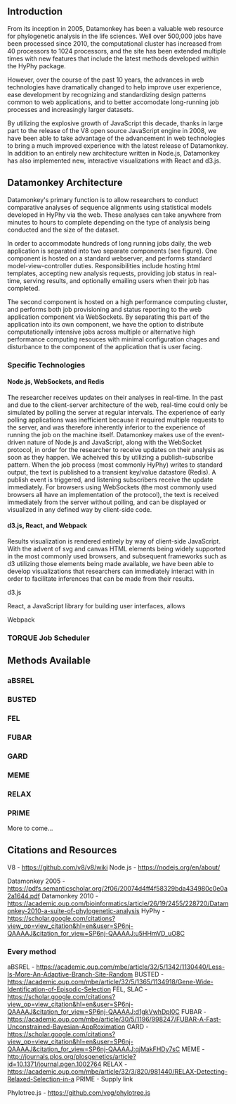 ## Introduction

From its inception in 2005, Datamonkey has been a valuable web resource for
phylogenetic analysis in the life sciences. Well over 500,000 jobs have been
processed since 2010, the computational cluster has increased from 40 processors
to 1024 processors, and the site has been extended multiple times with new
features that include the latest methods developed within the HyPhy package.

However, over the course of the past 10 years, the advances in web
technologies have dramatically changed to help improve user experience, ease
development by recognizing and standardizing design patterns common to web
applications, and to better accomodate long-running job processes and
increasingly larger datasets.

By utilizing the explosive growth of JavaScript this decade, thanks in large
part to the release of the V8 open source JavaScript engine in 2008, we have
been able to take advantage of the advancement in web technologies to bring a
much improved experience with the latest release of Datamonkey. In addition to
an entirely new architecture written in Node.js, Datamonkey has also implemented
new, interactive visualizations with React and d3.js.

## Datamonkey Architecture

Datamonkey's primary function is to allow researchers to conduct comparative
analyses of sequence alignments using statistical models developed in HyPhy via
the web. These analyses can take anywhere from minutes to hours to complete
depending on the type of analysis being conducted and the size of the dataset.

In order to accommodate hundreds of long running jobs daily, the web application
is separated into two separate components (see figure). One component is hosted
on a standard webserver, and performs standard model-view-controller duties.
Responsibilities include hosting html templates, accepting new analysis
requests, providing job status in real-time, serving results, and optionally
emailing users when their job has completed.

The second component is hosted on a high performance computing cluster, and
performs both job provisioning and status reporting to the web application
component via WebSockets. By separating this part of the application into its
own component, we have the option to distribute computationally intensive jobs
across multiple or alternative high performance computing resouces with minimal
configuration chages and disturbance to the component of the application that is
user facing.

### Specific Technologies

#### Node.js, WebSockets, and Redis

The researcher receives updates on their analyses in real-time. In the past and
due to the client-server architecture of the web, real-time could only be
simulated by polling the server at regular intervals. The experience of early
polling applications was inefficient because it required multiple requests to
the server, and was therefore inherently inferior to the experience of running
the job on the machine itself. Datamonkey makes use of the event-driven nature
of Node.js and JavaScript, along with the WebSocket protocol, in order for the
researcher to receive updates on their analysis as soon as they happen.  We
acheived this by utilizing a publish-subscribe pattern.  When the job process
(most commonly HyPhy) writes to standard output, the text is published to a
transient key/value datastore (Redis). A publish event is triggered, and
listening subscribers receive the update immediately.  For browsers using
WebSockets (the most commonly used browsers all have an implementation of the
protocol), the text is received immediately from the server without polling, and
can be displayed or visualized in any defined way by client-side code.

#### d3.js, React, and Webpack

Results visualization is rendered entirely by way of client-side JavaScript.
With the advent of svg and canvas HTML elements being widely supported in the
most commonly used browsers, and subsequent frameworks such as d3 utilizing
those elements being made available, we have been able to develop visualizations
that researchers can immediately interact with in order to facilitate inferences
that can be made from their results.

d3.js 

React, a JavaScript library for building user interfaces, allows

Webpack


### TORQUE Job Scheduler



## Methods Available

### aBSREL

### BUSTED

### FEL

### FUBAR

### GARD

### MEME

### RELAX

### PRIME

More to come...

## Citations and Resources
V8 - https://github.com/v8/v8/wiki
Node.js - https://nodejs.org/en/about/

Datamonkey 2005 - https://pdfs.semanticscholar.org/2f06/20074d4ff4f58329bda434980c0e0a2a1644.pdf
Datamonkey 2010 - https://academic.oup.com/bioinformatics/article/26/19/2455/228720/Datamonkey-2010-a-suite-of-phylogenetic-analysis
HyPhy - https://scholar.google.com/citations?view_op=view_citation&hl=en&user=SP6nj-QAAAAJ&citation_for_view=SP6nj-QAAAAJ:u5HHmVD_uO8C

### Every method 
aBSREL - https://academic.oup.com/mbe/article/32/5/1342/1130440/Less-Is-More-An-Adaptive-Branch-Site-Random
BUSTED - https://academic.oup.com/mbe/article/32/5/1365/1134918/Gene-Wide-Identification-of-Episodic-Selection
FEL, SLAC - https://scholar.google.com/citations?view_op=view_citation&hl=en&user=SP6nj-QAAAAJ&citation_for_view=SP6nj-QAAAAJ:d1gkVwhDpl0C
FUBAR - https://academic.oup.com/mbe/article/30/5/1196/998247/FUBAR-A-Fast-Unconstrained-Bayesian-AppRoximation
GARD - https://scholar.google.com/citations?view_op=view_citation&hl=en&user=SP6nj-QAAAAJ&citation_for_view=SP6nj-QAAAAJ:qjMakFHDy7sC
MEME - http://journals.plos.org/plosgenetics/article?id=10.1371/journal.pgen.1002764
RELAX - https://academic.oup.com/mbe/article/32/3/820/981440/RELAX-Detecting-Relaxed-Selection-in-a
PRIME - Supply link

Phylotree.js - https://github.com/veg/phylotree.js
